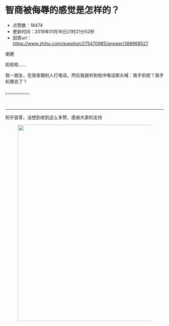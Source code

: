 # 智商被侮辱的感觉是怎样的？
- 点赞数：18474
- 更新时间：2019年01月16日21时21分52秒
- 回答url：https://www.zhihu.com/question/275470985/answer/388968527
<body>
 <p data-pid="e612q_5-">谢邀</p>
 <p data-pid="8ZuLItd6">呃呃呃……</p>
 <p data-pid="x_PpODro">我一朋友，在宿舍跟别人打电话，然后我就听到他冲电话那头喊：我手机呢？我手机哪去了？</p>
 <p data-pid="iUqtaD6I">。。。。。。。。。。。</p>
 <p class="ztext-empty-paragraph"><br></p>
 <hr>
 <p data-pid="efDmXZhV">知乎首答，没想到收到这么多赞，感谢大家的支持</p>
 <figure data-size="normal">
  <img src="https://pic1.zhimg.com/50/v2-6219c34a8d39a935e83039e6b964da08_720w.jpg?source=1940ef5c" data-rawwidth="624" data-rawheight="628" data-size="normal" data-original-token="v2-6b8906bb8c74b568dd754a43d2e40da0" data-default-watermark-src="https://picx.zhimg.com/50/v2-dfc5f8f7e5016b04bb2a1b28b7b71702_720w.jpg?source=1940ef5c" class="origin_image zh-lightbox-thumb" width="624" data-original="https://picx.zhimg.com/v2-6219c34a8d39a935e83039e6b964da08_r.jpg?source=1940ef5c">
 </figure>
 <p></p>
</body>